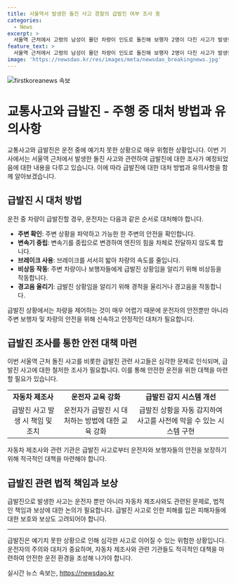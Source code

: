 ```yaml
---
title: 서울역서 발생한 돌진 사고 경찰의 급발진 여부 조사 중
categories:
  - News
excerpt: >
  서울역 근처에서 고령의 남성이 몰던 차량이 인도로 돌진해 보행자 2명이 다친 사고가 발생했습니다. 사고 당시 차량은 건물 벽을 들이받고 멈추었으며, 이에 대해 급발진 여부가 조사될 예정입니다. 현장에서 목격한 한 남성은 차에서 소음이 들렸고 운전자는 의식은 있었지만 고통을 호소했다고 전했습니다. 경찰은 이 사고에 대한 조사를 진행 중이며, 운전자는 급발진을 주장하고 있습니다.
feature_text: >
  서울역 근처에서 고령의 남성이 몰던 차량이 인도로 돌진해 보행자 2명이 다친 사고가 발생했습니다. 사고 당시 차량은 건물 벽을 들이받고 멈추었으며, 이에 대해 급발진 여부가 조사될 예정입니다. 현장에서 목격한 한 남성은 차에서 소음이 들렸고 운전자는 의식은 있었지만 고통을 호소했다고 전했습니다. 경찰은 이 사고에 대한 조사를 진행 중이며, 운전자는 급발진을 주장하고 있습니다.
image: 'https://newsdao.kr/res/images/meta/newsdao_breakingnews.jpg'
---
```


<p><img src="https://newsdao.kr/res/images/meta/newsdao_breakingnews.jpg" alt="firstkoreanews 속보" /></p>

<h1 data-ke-size="size26">교통사고와 급발진 - 주행 중 대처 방법과 유의사항</h1>

<p data-ke-size="size16">교통사고와 급발진은 운전 중에 예기치 못한 상황으로 매우 위험한 상황입니다. 이번 기사에서는 서울역 근처에서 발생한 돌진 사고와 관련하여 급발진에 대한 조사가 예정되었음에 대한 내용을 다루고 있습니다. 이에 따라 급발진에 대한 대처 방법과 유의사항을 함께 알아보겠습니다.</p>

<h2 data-ke-size="size24">급발진 시 대처 방법</h2>

<p data-ke-size="size16">운전 중 차량이 급발진할 경우, 운전자는 다음과 같은 순서로 대처해야 합니다.</p>

<ul>
  <li><b>주변 확인</b>: 주변 상황을 파악하고 가능한 한 주변의 안전을 확인합니다.</li>
  <li><b>변속기 중립</b>: 변속기를 중립으로 변경하여 엔진의 힘을 차체로 전달하지 않도록 합니다.</li>
  <li><b>브레이크 사용</b>: 브레이크를 서서히 밟아 차량의 속도를 줄입니다.</li>
  <li><b>비상등 작동</b>: 주변 차량이나 보행자들에게 급발진 상황임을 알리기 위해 비상등을 작동합니다.</li>
  <li><b>경고음 울리기</b>: 급발진 상황임을 알리기 위해 경적을 울리거나 경고음을 작동합니다.</li>
</ul>

<p data-ke-size="size16">급발진 상황에서는 차량을 제어하는 것이 매우 어렵기 때문에 운전자의 안전뿐만 아니라 주변 보행자 및 차량의 안전을 위해 신속하고 안정적인 대처가 필요합니다.</p>

<h2 data-ke-size="size24">급발진 조사를 통한 안전 대책 마련</h2>

<p data-ke-size="size16">이번 서울역 근처 돌진 사고를 비롯한 급발진 관련 사고들은 심각한 문제로 인식되며, 급발진 사고에 대한 철저한 조사가 필요합니다. 이를 통해 안전한 운전을 위한 대책을 마련할 필요가 있습니다.</p>

<table>
  <tr>
    <td style="text-align: center; height: 17px;"><b>자동차 제조사</b></td>
    <td style="text-align: center; height: 17px;"><b>운전자 교육 강화</b></td>
    <td style="text-align: center; height: 17px;"><b>급발진 감지 시스템 개선</b></td>
  </tr>
  <tr>
    <td style="text-align: center; height: 17px;">급발진 사고 발생 시 책임 및 조치</td>
    <td style="text-align: center; height: 17px;">운전자가 급발진 시 대처하는 방법에 대한 교육 강화</td>
    <td style="text-align: center; height: 17px;">급발진 상황을 자동 감지하여 사고를 사전에 막을 수 있는 시스템 구현</td>
  </tr>
</table>

<p data-ke-size="size16">자동차 제조사와 관련 기관은 급발진 사고로부터 운전자와 보행자들의 안전을 보장하기 위해 적극적인 대책을 마련해야 합니다.</p>

<h2 data-ke-size="size24">급발진 관련 법적 책임과 보상</h2>

<p data-ke-size="size16">급발진으로 발생한 사고는 운전자 뿐만 아니라 자동차 제조사와도 관련된 문제로, 법적인 책임과 보상에 대한 논의가 필요합니다. 급발진 사고로 인한 피해를 입은 피해자들에 대한 보호와 보상도 고려되어야 합니다.</p>

<hr>

<p data-ke-size="size16">급발진은 예기치 못한 상황으로 인해 심각한 사고로 이어질 수 있는 위험한 상황입니다. 운전자의 주의와 대처가 중요하며, 자동차 제조사와 관련 기관들도 적극적인 대책을 마련하여 안전한 운전 환경을 조성해 나가야 합니다.</p>
실시간 뉴스 속보는, <a href="https://newsdao.kr" rel="dofollow">https://newsdao.kr</a>


